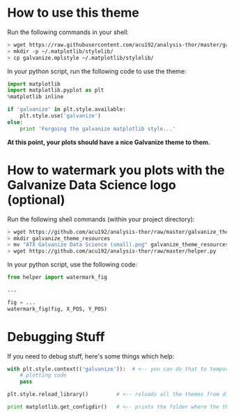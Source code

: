 # How to use this theme

Run the following commands in your shell:
```bash
> wget https://raw.githubusercontent.com/acu192/analysis-thor/master/galvanize_theme_resources/galvanize.mplstyle
> mkdir -p ~/.matplotlib/stylelib/
> cp galvanize.mplstyle ~/.matplotlib/stylelib/
```

In your python script, run the following code to use the theme:

```python
import matplotlib
import matplotlib.pyplot as plt
%matplotlib inline

if 'galvanize' in plt.style.available:
    plt.style.use('galvanize')
else:
    print 'Forgoing the galvanize matplotlib style...'
```

**At this point, your plots should have a nice Galvanize theme to them.**

# How to watermark you plots with the Galvanize Data Science logo (optional)

Run the following shell commands (within your project directory):
```bash
> wget https://github.com/acu192/analysis-thor/raw/master/galvanize_theme_resources/ATX%20Galvanize%20Data%20Science%20(small).png
> mkdir galvanize_theme_resources
> mv "ATX Galvanize Data Science (small).png" galvanize_theme_resources
> wget https://github.com/acu192/analysis-thor/raw/master/helper.py
```

In your python script, use the following code:
```python
from helper import watermark_fig

...

fig = ...
watermark_fig(fig, X_POS, Y_POS)
```

# Debugging Stuff

If you need to debug stuff, here's some things which help:
```python
with plt.style.context(('galvanize')):  # <-- you can do that to temporarily use a style
    # plotting code
    pass

plt.style.reload_library()         # <-- reloads all the themes from disk

print matplotlib.get_configdir()   # <-- prints the folder where the themes are stored
```

